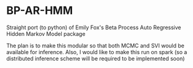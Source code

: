 # BP-AR-HMM
Straight port (to python) of Emily Fox's Beta Process Auto Regressive 
Hidden Markov Model package

The plan is to make this modular so that both MCMC and SVI would be 
available for inference.  Also, I would like to make this run on spark 
(so a distributed inference scheme will be required to be implemented 
soon)
